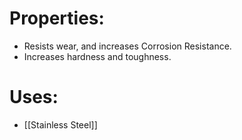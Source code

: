 # Properties:
 - Resists wear, and increases Corrosion Resistance.
 - Increases hardness and toughness.

# Uses:
  - [[Stainless Steel]]